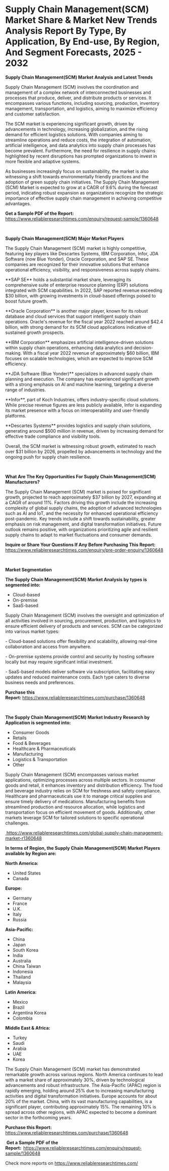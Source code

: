 <p><h1>Supply Chain Management(SCM) Market Share & Market New Trends Analysis Report By Type, By Application, By End-use, By Region, And Segment Forecasts, 2025 - 2032</h1></p><p><strong>Supply Chain Management(SCM) Market Analysis and Latest Trends</strong></p>
<p><p>Supply Chain Management (SCM) involves the coordination and management of a complex network of interconnected businesses and processes that produce, deliver, and distribute products or services. It encompasses various functions, including sourcing, production, inventory management, transportation, and logistics, aiming to maximize efficiency and customer satisfaction.</p><p>The SCM market is experiencing significant growth, driven by advancements in technology, increasing globalization, and the rising demand for efficient logistics solutions. With companies aiming to streamline operations and reduce costs, the integration of automation, artificial intelligence, and data analytics into supply chain processes has become prevalent. Furthermore, the need for resilience in supply chains highlighted by recent disruptions has prompted organizations to invest in more flexible and adaptive systems.</p><p>As businesses increasingly focus on sustainability, the market is also witnessing a shift towards environmentally friendly practices and the adoption of green supply chain initiatives. The Supply Chain Management (SCM) Market is expected to grow at a CAGR of 9.6% during the forecast period, indicating robust expansion as organizations recognize the strategic importance of effective supply chain management in achieving competitive advantages.</p></p>
<p><strong>Get a Sample PDF of the Report:&nbsp;</strong> <a href="https://www.reliableresearchtimes.com/enquiry/request-sample/1360648?utm_campaign=3038&utm_medium=2&utm_source=Github&utm_content=ia&utm_term=11032025&utm_id=supply-chain-managementscm">https://www.reliableresearchtimes.com/enquiry/request-sample/1360648</a></p>
<p>&nbsp;</p>
<p><strong>Supply Chain Management(SCM) Major Market Players</strong></p>
<p><p>The Supply Chain Management (SCM) market is highly competitive, featuring key players like Descartes Systems, IBM Corporation, Infor, JDA Software (now Blue Yonder), Oracle Corporation, and SAP SE. These companies are recognized for their innovative solutions that enhance operational efficiency, visibility, and responsiveness across supply chains.</p><p>**SAP SE** holds a substantial market share, leveraging its comprehensive suite of enterprise resource planning (ERP) solutions integrated with SCM capabilities. In 2022, SAP reported revenue exceeding $30 billion, with growing investments in cloud-based offerings poised to boost future growth.</p><p>**Oracle Corporation** is another major player, known for its robust database and cloud services that support intelligent supply chain operations. Oracle's revenue for the fiscal year 2022 reached around $42.4 billion, with strong demand for its SCM cloud applications indicative of sustained growth prospects.</p><p>**IBM Corporation** emphasizes artificial intelligence-driven solutions within supply chain operations, enhancing data analytics and decision-making. With a fiscal year 2022 revenue of approximately $60 billion, IBM focuses on scalable technologies, which are expected to improve SCM efficiency.</p><p>**JDA Software (Blue Yonder)** specializes in advanced supply chain planning and execution. The company has experienced significant growth with a strong emphasis on AI and machine learning, targeting a diverse range of industries. </p><p>**Infor**, part of Koch Industries, offers industry-specific cloud solutions. While precise revenue figures are less publicly available, Infor is expanding its market presence with a focus on interoperability and user-friendly platforms.</p><p>**Descartes Systems** provides logistics and supply chain solutions, generating around $500 million in revenue, driven by increasing demand for effective trade compliance and visibility tools.</p><p>Overall, the SCM market is witnessing robust growth, estimated to reach over $31 billion by 2026, propelled by advancements in technology and the ongoing push for supply chain resilience.</p></p>
<p>&nbsp;</p>
<p><strong>What Are The Key Opportunities For Supply Chain Management(SCM) Manufacturers?</strong></p>
<p><p>The Supply Chain Management (SCM) market is poised for significant growth, projected to reach approximately $37 billion by 2027, expanding at a CAGR of around 11%. Factors driving this growth include the increasing complexity of global supply chains, the adoption of advanced technologies such as AI and IoT, and the necessity for enhanced operational efficiency post-pandemic. Key trends include a shift towards sustainability, greater emphasis on risk management, and digital transformation initiatives. Future outlook remains positive, with organizations prioritizing agile and resilient supply chains to adapt to market fluctuations and consumer demands.</p></p>
<p><strong>Inquire or Share Your Questions If Any Before Purchasing This Report:</strong> <a href="https://www.reliableresearchtimes.com/enquiry/pre-order-enquiry/1360648?utm_campaign=3038&utm_medium=2&utm_source=Github&utm_content=ia&utm_term=11032025&utm_id=supply-chain-managementscm">https://www.reliableresearchtimes.com/enquiry/pre-order-enquiry/1360648</a></p>
<p>&nbsp;</p>
<p><strong>Market Segmentation</strong></p>
<p><strong>The Supply Chain Management(SCM) Market Analysis by types is segmented into:</strong></p>
<p><ul><li>Cloud-based</li><li>On-premise</li><li>SaaS-based</li></ul></p>
<p><p>Supply Chain Management (SCM) involves the oversight and optimization of all activities involved in sourcing, procurement, production, and logistics to ensure efficient delivery of products and services. SCM can be categorized into various market types: </p><p>- Cloud-based solutions offer flexibility and scalability, allowing real-time collaboration and access from anywhere. </p><p>- On-premise systems provide control and security by hosting software locally but may require significant initial investment. </p><p>- SaaS-based models deliver software via subscription, facilitating easy updates and reduced maintenance costs. Each type caters to diverse business needs and preferences.</p></p>
<p><strong>Purchase this Report:&nbsp;</strong><a href="https://www.reliableresearchtimes.com/purchase/1360648?utm_campaign=3038&utm_medium=2&utm_source=Github&utm_content=ia&utm_term=11032025&utm_id=supply-chain-managementscm">https://www.reliableresearchtimes.com/purchase/1360648</a></p>
<p>&nbsp;</p>
<p><strong>The Supply Chain Management(SCM) Market Industry Research by Application is segmented into:</strong></p>
<p><ul><li>Consumer Goods</li><li>Retails</li><li>Food & Beverages</li><li>Healthcare & Pharmaceuticals</li><li>Manufacturing</li><li>Logistics & Transportation</li><li>Other</li></ul></p>
<p><p>Supply Chain Management (SCM) encompasses various market applications, optimizing processes across multiple sectors. In consumer goods and retail, it enhances inventory and distribution efficiency. The food and beverage industry relies on SCM for freshness and safety compliance. Healthcare and pharmaceuticals use it to manage critical supplies and ensure timely delivery of medications. Manufacturing benefits from streamlined production and resource allocation, while logistics and transportation focus on efficient movement of goods. Additionally, other markets leverage SCM for tailored solutions to specific operational challenges.</p></p>
<p><a href="https://www.reliableresearchtimes.com/global-supply-chain-management-market-r1360648?utm_campaign=3038&utm_medium=2&utm_source=Github&utm_content=ia&utm_term=11032025&utm_id=supply-chain-managementscm">&nbsp;https://www.reliableresearchtimes.com/global-supply-chain-management-market-r1360648</a></p>
<p><strong>In terms of Region, the Supply Chain Management(SCM) Market Players available by Region are:</strong></p>
<p>
    <p> <strong> North America: </strong>
        <ul>
            <li>United States</li>
            <li>Canada</li>
        </ul>
        </p> 
    <p> <strong> Europe: </strong>
        <ul>
            <li>Germany</li>
            <li>France</li>
            <li>U.K.</li>
            <li>Italy</li>
            <li>Russia</li>
        </ul>
        </p> 
    <p> <strong> Asia-Pacific: </strong>
        <ul>
            <li>China</li>
            <li>Japan</li>
            <li>South Korea</li>
            <li>India</li>
            <li>Australia</li>
            <li>China Taiwan</li>
            <li>Indonesia</li>
            <li>Thailand</li>
            <li>Malaysia</li>
        </ul>
        </p> 
    <p> <strong> Latin America: </strong>
        <ul>
            <li>Mexico</li>
            <li>Brazil</li>
            <li>Argentina Korea</li>
            <li>Colombia</li>
        </ul>
        </p> 
    <p> <strong> Middle East & Africa: </strong>
        <ul>
            <li>Turkey</li>
            <li>Saudi</li>
            <li>Arabia</li>
            <li>UAE</li>
            <li>Korea</li>
        </ul>
    </p>
    </p>
<p><p>The Supply Chain Management (SCM) market has demonstrated remarkable growth across various regions. North America continues to lead with a market share of approximately 30%, driven by technological advancements and robust infrastructure. The Asia-Pacific (APAC) region is rapidly emerging, holding around 25% due to increasing manufacturing activities and digital transformation initiatives. Europe accounts for about 20% of the market. China, with its vast manufacturing capabilities, is a significant player, contributing approximately 15%. The remaining 10% is spread across other regions, with APAC expected to become a dominant sector in the forthcoming years.</p></p>
<p><strong>Purchase this Report: </strong><a href="https://www.reliableresearchtimes.com/purchase/1360648?utm_campaign=3038&utm_medium=2&utm_source=Github&utm_content=ia&utm_term=11032025&utm_id=supply-chain-managementscm">https://www.reliableresearchtimes.com/purchase/1360648</a></p>
<p>&nbsp;<strong>Get a Sample PDF of the Report:&nbsp;&nbsp;</strong><a href="https://www.reliableresearchtimes.com/enquiry/request-sample/1360648?utm_campaign=3038&utm_medium=2&utm_source=Github&utm_content=ia&utm_term=11032025&utm_id=supply-chain-managementscm">https://www.reliableresearchtimes.com/enquiry/request-sample/1360648</a></p>
<p><strong></strong></p>
<p>Check more reports on <a href="https://www.reliableresearchtimes.com/?utm_campaign=3038&utm_medium=2&utm_source=Github&utm_content=ia&utm_term=11032025&utm_id=supply-chain-managementscm">https://www.reliableresearchtimes.com/</a></p>